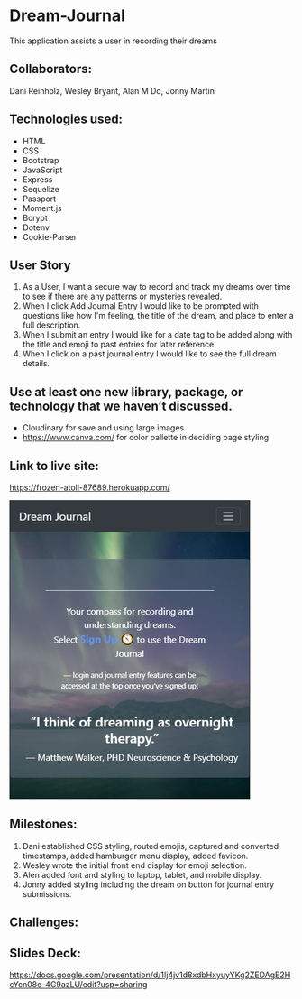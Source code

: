 # Dream-Journal
This application assists a user in recording their dreams 

## Collaborators: 
Dani Reinholz, Wesley Bryant, Alan M Do, Jonny Martin

## Technologies used:
* HTML
* CSS
* Bootstrap
* JavaScript
* Express
* Sequelize
* Passport
* Moment.js
* Bcrypt
* Dotenv
* Cookie-Parser

## User Story
1. As a User, I want a secure way to record and track my dreams over time to see if there are any patterns or mysteries revealed.
2. When I click Add Journal Entry I would like to be prompted with questions like how I'm feeling, the title of the dream, and place to enter a full description. 
3. When I submit an entry I would like for a date tag to be added along with the title and emoji to past entries for later reference.
4. When I click on a past journal entry I would like to see the full dream details.

## Use at least one new library, package, or technology that we haven’t discussed.
* Cloudinary for save and using large images
* https://www.canva.com/ for color pallette in deciding page styling

## Link to live site:  
https://frozen-atoll-87689.herokuapp.com/

<a href="https://frozen-atoll-87689.herokuapp.com/">
<img src="./images/dreamjournal.jpg" alt="Dream Journal" page title">
</a>

## Milestones:
1. Dani established CSS styling, routed emojis, captured and converted timestamps, added hamburger menu display, added favicon.
2. Wesley wrote the initial front end display for emoji selection.
3. Alen added font and styling to laptop, tablet, and mobile display.
4. Jonny added styling including the dream on button for journal entry submissions. 

## Challenges:


## Slides Deck:
https://docs.google.com/presentation/d/1Ij4jv1d8xdbHxyuyYKg2ZEDAgE2HcYcn08e-4G9azLU/edit?usp=sharing















